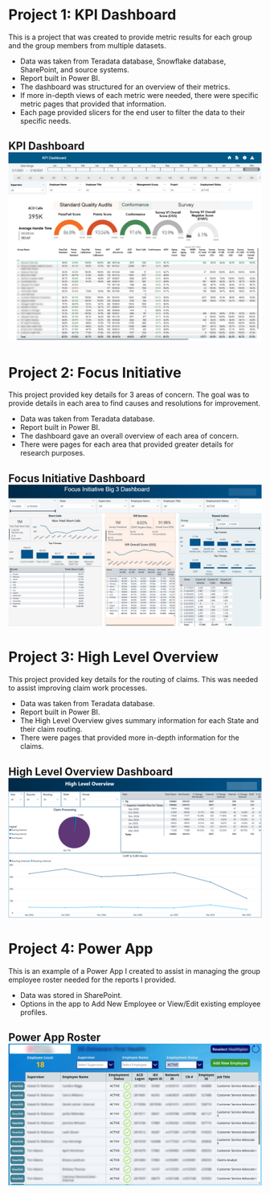 # Project 1: KPI Dashboard

This is a project that was created to provide metric results for each group and the group members from multiple datasets.

* Data was taken from Teradata database, Snowflake database, SharePoint, and source systems.
* Report built in Power BI.
* The dashboard was structured for an overview of their metrics.
* If more in-depth views of each metric were needed, there were specific metric pages that provided that information.
* Each page provided slicers for the end user to filter the data to their specific needs.

## KPI Dashboard ![](Images/KPI_Dashboard.png)

# Project 2: Focus Initiative

This project provided key details for 3 areas of concern. The goal was to provide details in each area to find causes and resolutions for improvement.

* Data was taken from Teradata database.
* Report built in Power BI.
* The dashboard gave an overall overview of each area of concern.
* There were pages for each area that provided greater details for research purposes.

## Focus Initiative Dashboard ![](Images/Focus_Initiative.png)

# Project 3: High Level Overview

This project provided key details for the routing of claims. This was needed to assist improving claim work processes.

* Data was taken from Teradata database.
* Report built in Power BI.
* The High Level Overview gives summary information for each State and their claim routing.
* There were pages that provided more in-depth information for the claims.

## High Level Overview Dashboard ![](Images/High_Level_Overview.png)

# Project 4: Power App

This is an example of a Power App I created to assist in managing the group employee roster needed for the reports I provided.

* Data was stored in SharePoint.
* Options in the app to Add New Employee or View/Edit existing employee profiles.

## Power App Roster ![](Images/Roster.png)

